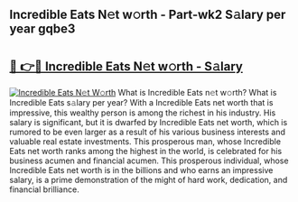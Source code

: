 ## Incredible Eats N𝚎t w𝚘rth - Part-wk2 S𝚊lary per year gqbe3

# <h2><a href="http://gc58ewd.nevu.top/?p=Incredible+Eats">🔗 👉🔴 Incredible Eats N𝚎t w𝚘rth - S𝚊lary</a></h2>

[![Incredible Eats N𝚎t W𝚘rth](https://i.imgur.com/Oavwk0R.jpeg)](http://gc58ewd.nevu.top/?p=Incredible+Eats)
What is Incredible Eats n𝚎t w𝚘rth? What is Incredible Eats s𝚊lary per year?
With a Incredible Eats net worth that is impressive, this wealthy person is among the richest in his industry. His salary is significant, but it is dwarfed by Incredible Eats net worth, which is rumored to be even larger as a result of his various business interests and valuable real estate investments. This prosperous man, whose Incredible Eats net worth ranks among the highest in the world, is celebrated for his business acumen and financial acumen. This prosperous individual, whose Incredible Eats net worth is in the billions and who earns an impressive salary, is a prime demonstration of the might of hard work, dedication, and financial brilliance.
